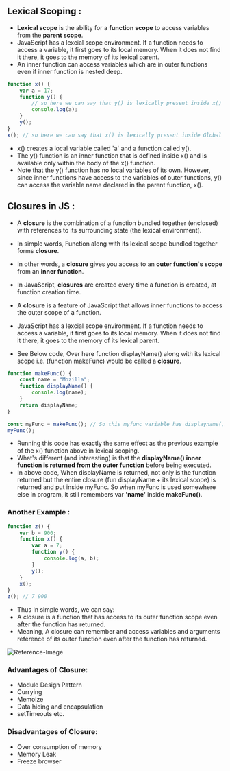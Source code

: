 ## Lexical Scoping :

-   **Lexical scope** is the ability for a **function scope** to access variables from the **parent scope**.
-   JavaScript has a lexcial scope environment. If a function needs to access a variable, it first goes to its local memory. When it does not find it there, it goes to the memory of its lexical parent.
-   An inner function can access variables which are in outer functions even if inner function is nested deep.

```js
function x() {
    var a = 17;
    function y() {
        // so here we can say that y() is lexically present inside x()
        console.log(a);
    }
    y();
}
x(); // so here we can say that x() is lexically present inside Global Execution
```

-   x() creates a local variable called 'a' and a function called y().
-   The y() function is an inner function that is defined inside x() and is available only within the body of the x() function.
-   Note that the y() function has no local variables of its own. However, since inner functions have access to the variables of outer functions, y() can access the variable name declared in the parent function, x().

## Closures in JS :

-   A **closure** is the combination of a function bundled together (enclosed) with references to its surrounding state (the lexical environment).
-   In simple words, Function along with its lexical scope bundled together forms **closure**.
-   In other words, a **closure** gives you access to an **outer function's scope** from an **inner function**.
-   In JavaScript, **closures** are created every time a function is created, at function creation time.
-   A **closure** is a feature of JavaScript that allows inner functions to access the outer scope of a function.

-   JavaScript has a lexcial scope environment. If a function needs to access a variable, it first goes to its local memory. When it does not find it there, it goes to the memory of its lexical parent.
-   See Below code, Over here function displayName() along with its lexical scope i.e. (function makeFunc) would be called a **closure**.

```js
function makeFunc() {
    const name = "Mozilla";
    function displayName() {
        console.log(name);
    }
    return displayName;
}

const myFunc = makeFunc(); // So this myfunc variable has displayname() function inside it.
myFunc();
```

-   Running this code has exactly the same effect as the previous example of the x() function above in lexical scoping.
-   What's different (and interesting) is that the **displayName() inner function is returned from the outer function** before being executed.
-   In above code, When displayName is returned, not only is the function returned but the entire closure (fun displayName + its lexical scope) is returned and put inside myFunc. So when myFunc is used somewhere else in program, it still remembers var **'name'** inside **makeFunc()**.

### Another Example :

```js
function z() {
    var b = 900;
    function x() {
        var a = 7;
        function y() {
            console.log(a, b);
        }
        y();
    }
    x();
}
z(); // 7 900
```

-   Thus In simple words, we can say:
-   A closure is a function that has access to its outer function scope even after the function has returned.
-   Meaning, A closure can remember and access variables and arguments reference of its outer function even after the function has returned.

![Reference-Image](https://alok722.github.io/namaste-javascript-notes/assets/closure.jpg)

### Advantages of Closure:

-   Module Design Pattern
-   Currying
-   Memoize
-   Data hiding and encapsulation
-   setTimeouts etc.

### Disadvantages of Closure:

-   Over consumption of memory
-   Memory Leak
-   Freeze browser
